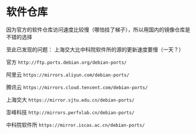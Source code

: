 
# 软件仓库

因为官方的软件仓库访问速度比较慢（哪怕挂了梯子），所以用国内的镜像仓库是不错的选择

至此已发现的问题： 上海交大比中科院软件所的源的更新速度要慢（一天？）

官方
`http://ftp.ports.debian.org/debian-ports/`

阿里云
`https://mirrors.aliyun.com/debian-ports/`

腾讯云
`https://mirrors.cloud.tencent.com/debian-ports/`

上海交大
`https://mirror.sjtu.edu.cn/debian-ports/`

澎峰科技
`http://mirrors.perfxlab.cn/debian-ports/`

中科院软件所
`https://mirror.iscas.ac.cn/debian-ports/`
